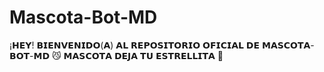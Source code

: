 # Mascota-Bot-MD
¡𝗛𝗘𝗬! 𝗕𝗜𝗘𝗡𝗩𝗘𝗡𝗜𝗗𝗢(𝗔) 𝗔𝗟 𝗥𝗘𝗣𝗢𝗦𝗜𝗧𝗢𝗥𝗜𝗢 𝗢𝗙𝗜𝗖𝗜𝗔𝗟 𝗗𝗘 𝗠𝗔𝗦𝗖𝗢𝗧𝗔-𝗕𝗢𝗧-𝗠𝗗                                😼  𝗠𝗔𝗦𝗖𝗢𝗧𝗔 𝗗𝗘𝗝𝗔 𝗧𝗨 𝗘𝗦𝗧𝗥𝗘𝗟𝗟𝗜𝗧𝗔 🌟
